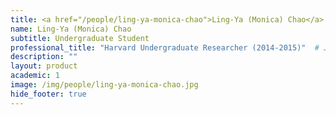 ```yaml
---
title: <a href="/people/ling-ya-monica-chao">Ling-Ya (Monica) Chao</a>
name: Ling-Ya (Monica) Chao
subtitle: Undergraduate Student
professional_title: "Harvard Undergraduate Researcher (2014-2015)"  # Joined professional titles
description: ""
layout: product
academic: 1
image: /img/people/ling-ya-monica-chao.jpg
hide_footer: true
---
```

